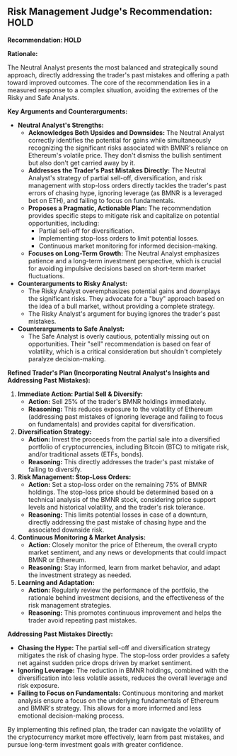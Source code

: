 ## Risk Management Judge's Recommendation: HOLD

**Recommendation: HOLD**

**Rationale:**

The Neutral Analyst presents the most balanced and strategically sound approach, directly addressing the trader's past mistakes and offering a path toward improved outcomes. The core of the recommendation lies in a measured response to a complex situation, avoiding the extremes of the Risky and Safe Analysts.

**Key Arguments and Counterarguments:**

*   **Neutral Analyst's Strengths:**
    *   **Acknowledges Both Upsides and Downsides:** The Neutral Analyst correctly identifies the potential for gains while simultaneously recognizing the significant risks associated with BMNR's reliance on Ethereum's volatile price. They don't dismiss the bullish sentiment but also don't get carried away by it.
    *   **Addresses the Trader's Past Mistakes Directly:** The Neutral Analyst's strategy of partial sell-off, diversification, and risk management with stop-loss orders directly tackles the trader's past errors of chasing hype, ignoring leverage (as BMNR is a leveraged bet on ETH), and failing to focus on fundamentals.
    *   **Proposes a Pragmatic, Actionable Plan:** The recommendation provides specific steps to mitigate risk and capitalize on potential opportunities, including:
        *   Partial sell-off for diversification.
        *   Implementing stop-loss orders to limit potential losses.
        *   Continuous market monitoring for informed decision-making.
    *   **Focuses on Long-Term Growth:** The Neutral Analyst emphasizes patience and a long-term investment perspective, which is crucial for avoiding impulsive decisions based on short-term market fluctuations.
*   **Counterarguments to Risky Analyst:**
    *   The Risky Analyst overemphasizes potential gains and downplays the significant risks. They advocate for a "buy" approach based on the idea of a bull market, without providing a complete strategy.
    *   The Risky Analyst's argument for buying ignores the trader's past mistakes.
*   **Counterarguments to Safe Analyst:**
    *   The Safe Analyst is overly cautious, potentially missing out on opportunities. Their "sell" recommendation is based on fear of volatility, which is a critical consideration but shouldn't completely paralyze decision-making.

**Refined Trader's Plan (Incorporating Neutral Analyst's Insights and Addressing Past Mistakes):**

1.  **Immediate Action: Partial Sell & Diversify:**
    *   **Action:** Sell 25% of the trader's BMNR holdings immediately.
    *   **Reasoning:** This reduces exposure to the volatility of Ethereum (addressing past mistakes of ignoring leverage and failing to focus on fundamentals) and provides capital for diversification.
2.  **Diversification Strategy:**
    *   **Action:** Invest the proceeds from the partial sale into a diversified portfolio of cryptocurrencies, including Bitcoin (BTC) to mitigate risk, and/or traditional assets (ETFs, bonds).
    *   **Reasoning:** This directly addresses the trader's past mistake of failing to diversify.
3.  **Risk Management: Stop-Loss Orders:**
    *   **Action:** Set a stop-loss order on the remaining 75% of BMNR holdings. The stop-loss price should be determined based on a technical analysis of the BMNR stock, considering price support levels and historical volatility, and the trader's risk tolerance.
    *   **Reasoning:** This limits potential losses in case of a downturn, directly addressing the past mistake of chasing hype and the associated downside risk.
4.  **Continuous Monitoring & Market Analysis:**
    *   **Action:** Closely monitor the price of Ethereum, the overall crypto market sentiment, and any news or developments that could impact BMNR or Ethereum.
    *   **Reasoning:** Stay informed, learn from market behavior, and adapt the investment strategy as needed.
5.  **Learning and Adaptation:**
    *   **Action:** Regularly review the performance of the portfolio, the rationale behind investment decisions, and the effectiveness of the risk management strategies.
    *   **Reasoning:** This promotes continuous improvement and helps the trader avoid repeating past mistakes.

**Addressing Past Mistakes Directly:**

*   **Chasing the Hype:** The partial sell-off and diversification strategy mitigates the risk of chasing hype. The stop-loss order provides a safety net against sudden price drops driven by market sentiment.
*   **Ignoring Leverage:** The reduction in BMNR holdings, combined with the diversification into less volatile assets, reduces the overall leverage and risk exposure.
*   **Failing to Focus on Fundamentals:** Continuous monitoring and market analysis ensure a focus on the underlying fundamentals of Ethereum and BMNR's strategy. This allows for a more informed and less emotional decision-making process.

By implementing this refined plan, the trader can navigate the volatility of the cryptocurrency market more effectively, learn from past mistakes, and pursue long-term investment goals with greater confidence.